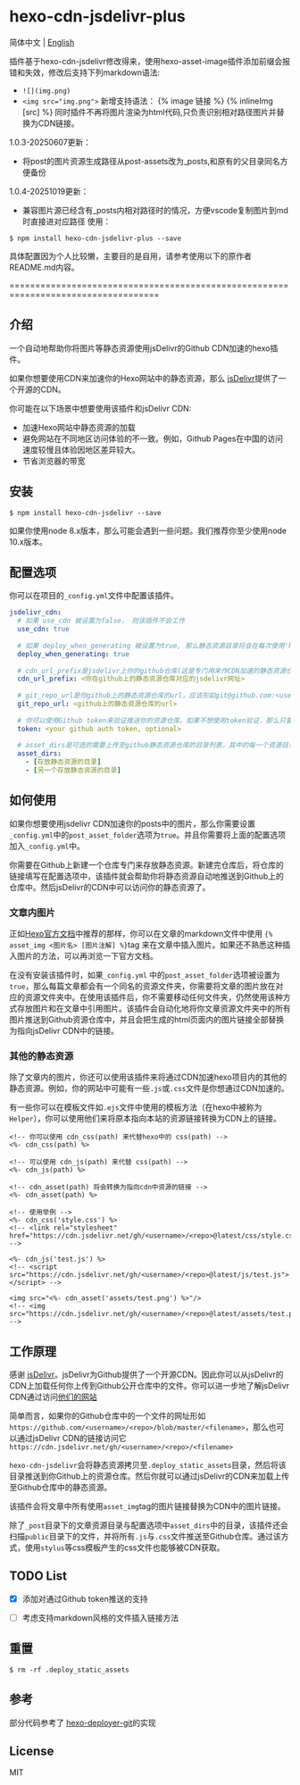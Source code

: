# hexo-cdn-jsdelivr-plus

简体中文 | [English](./readme.md)

插件基于hexo-cdn-jsdelivr修改得来，使用hexo-asset-image插件添加前缀会报错和失效，修改后支持下列markdown语法:
- `![](img.png)`
- `<img src="img.png">`
新增支持语法：
{% image 链接 %} 
{% inlineImg [src] %}
同时插件不再将图片渲染为html代码,只负责识别相对路径图片并替换为CDN链接。

1.0.3-20250607更新：
- 将post的图片资源生成路径从post-assets改为_posts,和原有的父目录同名方便备份
  
1.0.4-20251019更新：
- 兼容图片源已经含有_posts内相对路径时的情况，方便vscode复制图片到md时直接进对应路径
使用：
```shell
$ npm install hexo-cdn-jsdelivr-plus --save
```
具体配置因为个人比较懒，主要目的是自用，请参考使用以下的原作者README.md内容。

===================================================================================

## 介绍

一个自动地帮助你将图片等静态资源使用jsDelivr的Github CDN加速的hexo插件。

如果你想要使用CDN来加速你的Hexo网站中的静态资源，那么 [jsDelivr](https://www.jsdelivr.com/)提供了一个开源的CDN。

你可能在以下场景中想要使用该插件和jsDelivr CDN:

- 加速Hexo网站中静态资源的加载
- 避免网站在不同地区访问体验的不一致。例如，Github Pages在中国的访问速度较慢且体验因地区差异较大。
- 节省浏览器的带宽

## 安装

```shell
$ npm install hexo-cdn-jsdelivr --save
```

如果你使用node 8.x版本，那么可能会遇到一些问题。我们推荐你至少使用node 10.x版本。

## 配置选项

你可以在项目的`_config.yml`文件中配置该插件。

```yaml
jsdelivr_cdn:
  # 如果 use_cdn 被设置为false， 则该插件不会工作
  use_cdn: true 
  
  # 如果 deploy_when_generating 被设置为true, 那么静态资源目录将会在每次使用'hexo g'命令生成hexo项目的时候被推送到github。如果被设置为false，则只会在deploy时被推送。你也可以在该标志设置为false时使用'hexo g cdn'命令手动推送到github。
  deploy_when_generating: true
  
  # cdn_url_prefix是jsdelivr上你的github仓库(这是专门用来作CDN加速的静态资源仓库而非原hexo项目的部署仓库)的对应网址，应该形如 https://cdn.jsdelivr.net/gh/<username for github>/<assets repo name>/
  cdn_url_prefix: <你在github上的静态资源仓库对应的jsdelivr网址>
  
  # git_repo_url是你github上的静态资源仓库的url，应该形如git@github.com:<username>/<repo>.git
  git_repo_url: <github上的静态资源仓库的url>
  
  # 你可以使用Github token来验证推送你的资源仓库。如果不想使用token验证，那么只要将token值设置为空或者注释掉这一行即可。我们不推荐将token直接写在_config.yml中。我们推荐使用环境变量储存token，只要将token值的第一个字符设置为'$',该插件就会从该环境变量中读取。例如你可以使用'$GITHUB_TOKEN'环境变量来储存token。当使用token验证时，必须通过http(s)连接的方式。更多关于Github token的信息可以去 https://help.github.com/articles/creating-a-personal-access-token-for-the-command-line 内查看。
  token: <your github auth token, optional>
  
  # asset_dirs是可选的需要上传至github静态资源仓库的目录列表，其中的每一个资源目录应该是相对于你的hexo项目目录的路径， 例如 assets 或者 source/assets 或者 themes/<theme name>/assets 。如果你只是想用CDN加速你的post中的图片，则可以不设置asset_dirs
  asset_dirs:
    - [存放静态资源的目录]
    - [另一个存放静态资源的目录]
```

## 如何使用

如果你想要使用jsdelivr CDN加速你的posts中的图片，那么你需要设置`_config.yml`中的`post_asset_folder`选项为`true`。并且你需要将上面的配置选项加入`_config.yml`中。

你需要在Github上新建一个仓库专门来存放静态资源。新建完仓库后，将仓库的链接填写在配置选项中，该插件就会帮助你将静态资源自动地推送到Github上的仓库中。然后jsDelivr的CDN中可以访问你的静态资源了。

### 文章内图片

正如[Hexo官方文档](https://hexo.io/zh-cn/docs/asset-folders.html)中推荐的那样，你可以在文章的markdown文件中使用 `{% asset_img <图片名> [图片注解] %}`tag 来在文章中插入图片。如果还不熟悉这种插入图片的方法，可以再浏览一下官方文档。

在没有安装该插件时，如果`_config.yml` 中的`post_asset_folder`选项被设置为`true`，那么每篇文章都会有一个同名的资源文件夹，你需要将文章的图片放在对应的资源文件夹中。在使用该插件后，你不需要移动任何文件夹，仍然使用该种方式存放图片和在文章中引用图片。该插件会自动化地将你文章资源文件夹中的所有图片推送到Github资源仓库中，并且会把生成的html页面内的图片链接全部替换为指向jsDelivr CDN中的链接。

### 其他的静态资源

除了文章内的图片，你还可以使用该插件来将通过CDN加速hexo项目内的其他的静态资源。例如，你的网站中可能有一些`.js`或`.css`文件是你想通过CDN加速的。

有一些你可以在模板文件如`.ejs`文件中使用的模板方法（在hexo中被称为`Helper`），你可以使用他们来将原本指向本站的资源链接转换为CDN上的链接。

```ejs
<!-- 你可以使用 cdn_css(path) 来代替hexo中的 css(path) -->
<%- cdn_css(path) %>

<!-- 可以使用 cdn_js(path) 来代替 css(path) -->
<%- cdn_js(path) %>

<!-- cdn_asset(path) 将会转换为指向cdn中资源的链接 -->
<%- cdn_asset(path) %>

<!-- 使用举例 -->
<%- cdn_css('style.css') %>
<!-- <link rel="stylesheet" href="https://cdn.jsdelivr.net/gh/<username>/<repo>@latest/css/style.css"> -->

<%- cdn_js('test.js') %>
<!-- <script src="https://cdn.jsdelivr.net/gh/<username>/<repo>@latest/js/test.js"></script> -->

<img src="<%- cdn_asset('assets/test.png') %>"/>
<!-- <img src="https://cdn.jsdelivr.net/gh/<username>/<repo>@latest/assets/test.png"/>  -->
```



## 工作原理

感谢 [jsDelivr](https://www.jsdelivr.com)。jsDelivr为Github提供了一个开源CDN。因此你可以从jsDelivr的CDN上加载任何你上传到Github公开仓库中的文件。你可以进一步地了解jsDelivr CDN通过访问[他们的网站](https://www.jsdelivr.com/features)

简单而言，如果你的Github仓库中的一个文件的网址形如 `https://github.com/<username>/<repo>/blob/master/<filename>`，那么也可以通过jsDelivr CDN的链接访问它  `https://cdn.jsdelivr.net/gh/<username>/<repo>/<filename>`

`hexo-cdn-jsdelivr`会将静态资源拷贝至`.deploy_static_assets`目录，然后将该目录推送到你Github上的资源仓库。然后你就可以通过jsDelivr的CDN来加载上传至Github仓库中的静态资源。

该插件会将文章中所有使用`asset_img`tag的图片链接替换为CDN中的图片链接。

除了`_post`目录下的文章资源目录与配置选项中`asset_dirs`中的目录，该插件还会扫描`public`目录下的文件，并将所有`.js`与`.css`文件推送至Github仓库。通过该方式，使用`stylus`等css模板产生的css文件也能够被CDN获取。

## TODO List

- [x] 添加对通过Github token推送的支持

- [ ] 考虑支持markdown风格的文件插入链接方法

## 重置

```
$ rm -rf .deploy_static_assets
```

## 参考

部分代码参考了 [hexo-deployer-git](https://github.com/hexojs/hexo-deployer-git)的实现

## License

MIT